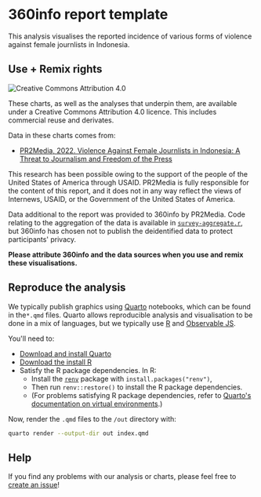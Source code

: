# 360info report template

This analysis visualises the reported incidence of various forms of violence against female journlists in Indonesia.

## Use + Remix rights

![[Creative Commons Attribution 4.0](https://creativecommons.org/licenses/by/4.0)](https://mirrors.creativecommons.org/presskit/buttons/80x15/png/by.png)

These charts, as well as the analyses that underpin them, are available under a Creative Commons Attribution 4.0 licence. This includes commercial reuse and derivates.

Data in these charts comes from:

* [PR2Media, 2022. Violence Against Female Journlists in Indonesia: A Threat to Journalism and Freedom of the Press](https://pr2media.or.id/wp-content/uploads/2022/04/Violence-Against-Female-Journalists-In-Indonesia.pdf)

This research has been possible owing to the support of the people of the United States of America through USAID. PR2Media is fully responsible for the content of this report, and it does not in any way reflect the views of Internews, USAID, or the Government of the United States of America.

Data additional to the report was provided to 360info by PR2Media. Code relating to the aggregation of the data is available in [`survey-aggregate.r`](./survey-aggregate.r), but 360info has chosen not to publish the deidentified data to protect participants' privacy.

**Please attribute 360info and the data sources when you use and remix these visualisations.**

## Reproduce the analysis

We typically publish graphics using [Quarto](https://quarto.org) notebooks, which can be found in the`*.qmd` files. Quarto allows reproducible analysis and visualisation to be done in a mix of languages, but we typically use [R](https://r-project,.org) and [Observable JS](https://observablehq.com/@observablehq/observables-not-javascript).

You'll need to:
- [Download and install Quarto](https://quarto.org/docs/get-started)
- [Download the install R](https://www.r-project.org)
- Satisfy the R package dependencies. In R:
  * Install the [`renv`](https://rstudio.github.io/renv) package with `install.packages("renv")`,
  * Then run `renv::restore()` to install the R package dependencies.
  * (For problems satisfying R package dependencies, refer to [Quarto's documentation on virtual environments](https://quarto.org/docs/projects/virtual-environments.html).)

Now, render the `.qmd` files to the `/out` directory with:

```sh
quarto render --output-dir out index.qmd
```

## Help

<!-- replace `report-template` with the name of this repo in the link below  -->

If you find any problems with our analysis or charts, please feel free to [create an issue](https://github.com/360-info/report-press-freedom/issues/new)!
